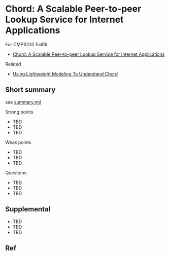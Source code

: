 # Chord: A Scalable Peer-to-peer Lookup Service for Internet Applications

For CMPS232 Fall16

- [Chord: A Scalable Peer-to-peer Lookup Service for Internet Applications](https://pdos.csail.mit.edu/papers/chord:sigcomm01/chord_sigcomm.pdf)

Related

- [Using Lightweight Modeling To Understand Chord](../chord-light)

## Short summary

see [summary.md](summary.md)

Strong points

- TBD
- TBD
- TBD

Weak points

- TBD
- TBD
- TBD

Questions

- TBD
- TBD
- TBD

## Supplemental

- TBD
- TBD
- TBD

## Ref
